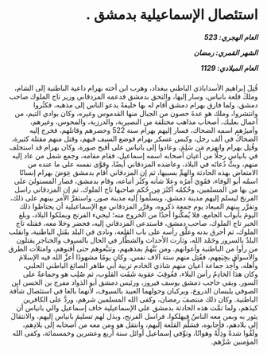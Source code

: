 <h1 dir="rtl">استئصال الإسماعيلية بدمشق .</h1>

<h5 dir="rtl">العام الهجري:  523

الشهر القمري: رمضان

العام الميلادي: 1129</h5>

<p dir="rtl">قُتِلَ إبراهيم الأسداباذي الباطني ببغداد، وهرب ابن أخته بهرام داعية الباطنية إلى الشام، وملكَ قلعة بانياس، وسار إليها، والتحق بدمشق فدعمه المزدقاني وزير تاج الملوك صاحب دمشق، ولما فارق بهرام دمشق أقام له بها خليفةً يدعو الناس إلى مذهبه، فكثُروا وانتشروا، وملك هو عدةَ حصون من الجبال منها القدموس وغيره، وكان بوادي التيم، من أعمال بعلبك، أصحاب مذاهب مختلفة من النصيرية، والدرزية، والمجوس، وغيرهم، وأميرُهم اسمه الضحاك، فسار إليهم بهرام سنة 522 وحصرهم وقاتلهم، فخرج إليه الضحاكُ في ألف رجل، وكبس عسكر بهرام فوضع السيف فيهم، وقتل منهم مقتلة كثيرة، وقُتِل بهرام وانهزم مَن سَلِمَ، وعادوا إلى بانياس على أقبح صورة، وكان بهرام قد استخلف في بانياس رجلًا من أعيان أصحابه اسمه إسماعيل، فقام مقامه، وجمع شمل من عاد إليه منهم، وبثَّ دُعاتَه في البلاد، وعاضده المزدقاني أيضًا، وقوَّى نفسه على ما عنده من الامتعاض بهذه الحادثة والهمِّ بسببها، ثم إن المزدقاني أقام بدمشق عِوَضَ بهرام إنسانًا اسمُه أبو الوفاء، فقَوِيَ أمرُه وعلا شأنه وكثُر أتباعه، وقام بدمشق، فصار المستوليَ على من بها من المسلمين، وحُكمُه أكثَرَ مِن حُكمِ صاحبها تاج الملوك. ثم إن المزدقاني راسل الفرنجَ ليسلم إليهم مدينة دمشق، ويسلِّموا إليه مدينة صور، واستقرَّ الأمر بينهم على ذلك، وتقرَّر بينهم الميعاد يوم جمعة ذكروه، وقرَّر المزدقاني مع الإسماعيلية أن يحتاطوا ذلك اليومَ بأبواب الجامع، فلا يُمكِّنوا أحدًا من الخروج منه؛ ليجيء الفرنج ويملكوا البلاد، وبلغ الخبر تاج الملوك، صاحب دمشق، فاستدعى المزدقاني إليه، فحضر وخلا معه، فقتله تاج الملوك، ثم أحرق بدنه وعلَّق رأسه على باب القلعة، ونادى في البلد بقَتلِ الباطنية، وانقلب البلدُ بالسرور وحَمْد الله، وثارت الأحداث والشطَّار في الحال بالسيوف والخناجر يقتلون من رأوا من الباطنية وأعوانهم. ومن يُتَّهمُ بمذهبهم، وتتبَّعوهم حتى أفنوهم، وامتلأت الطرق والأسواق بجِيَفِهم، فقُتِل منهم ستة آلاف نفس، وكان يومًا مشهودًا أعزَّ الله فيه الإسلامَ وأهله، وأُخِذ جماعة أعيان منهم شاذي الخادم تربية أبي طاهر الصائغ الباطني الحلبي، وكان هذا الخادِمُ رأسَ البلاء، فعُوقِبَ عقوبة شَفَت القلوب، ثم صُلِب هو وجماعةٌ على السور. وبقي حاجب دمشق يوسف فيروز، ورئيس دمشق أبو الذواد مفرج بن الحسن ابن الصوفي يلبسان الدروع، ويركبان وحولهما العبيد بالسيوف، لأنهما بالغا في استئصال شأفة الباطنية. وكان ذلك منتصفَ رمضان، وكفى الله المسلمين شرهم، وردَّ على الكافرين كيدَهم، ولما تمَّت هذه الحادثة بدمشق على الإسماعيلية خاف إسماعيل والي بانياس أن يثور به وبمن معه الناسُ فيهلكوا، فراسل الفرنج، وبذل لهم تسليمَ بانياس إليهم، والانتقالَ إلى بلادهم، فأجابوه، فسَلَّم القلعة إليهم، وانتقل هو ومن معه من أصحابه إلى بلادِهم، ولَقُوا شدةً وذِلَّةً وهوانًا، وتوِّفي إسماعيل أوائل سنة أربع وعشرين وخمسمائة، وكفى الله المؤمنين شَرَّهم.</p></br>
